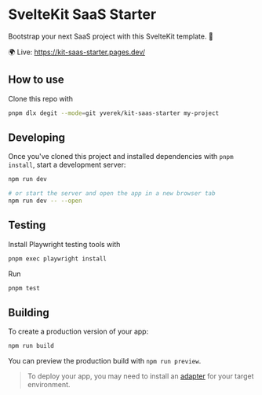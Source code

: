 # SvelteKit SaaS Starter

Bootstrap your next SaaS project with this SvelteKit template. 🚀

🌍 Live: https://kit-saas-starter.pages.dev/

## How to use

Clone this repo with

```bash
pnpm dlx degit --mode=git yverek/kit-saas-starter my-project
```

## Developing

Once you've cloned this project and installed dependencies with `pnpm install`, start a development server:

```bash
npm run dev

# or start the server and open the app in a new browser tab
npm run dev -- --open
```

## Testing

Install Playwright testing tools with

```bash
pnpm exec playwright install
```

Run

```bash
pnpm test
```

## Building

To create a production version of your app:

```bash
npm run build
```

You can preview the production build with `npm run preview`.

> To deploy your app, you may need to install an [adapter](https://kit.svelte.dev/docs/adapters) for your target environment.
